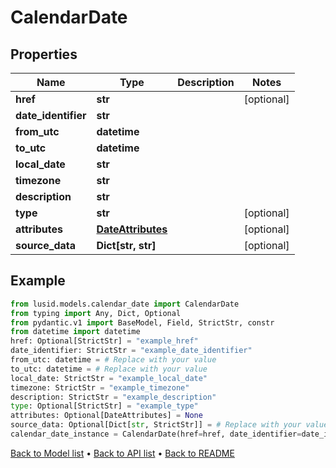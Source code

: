 # CalendarDate

## Properties
Name | Type | Description | Notes
------------ | ------------- | ------------- | -------------
**href** | **str** |  | [optional] 
**date_identifier** | **str** |  | 
**from_utc** | **datetime** |  | 
**to_utc** | **datetime** |  | 
**local_date** | **str** |  | 
**timezone** | **str** |  | 
**description** | **str** |  | 
**type** | **str** |  | [optional] 
**attributes** | [**DateAttributes**](DateAttributes.md) |  | [optional] 
**source_data** | **Dict[str, str]** |  | [optional] 
## Example

```python
from lusid.models.calendar_date import CalendarDate
from typing import Any, Dict, Optional
from pydantic.v1 import BaseModel, Field, StrictStr, constr
from datetime import datetime
href: Optional[StrictStr] = "example_href"
date_identifier: StrictStr = "example_date_identifier"
from_utc: datetime = # Replace with your value
to_utc: datetime = # Replace with your value
local_date: StrictStr = "example_local_date"
timezone: StrictStr = "example_timezone"
description: StrictStr = "example_description"
type: Optional[StrictStr] = "example_type"
attributes: Optional[DateAttributes] = None
source_data: Optional[Dict[str, StrictStr]] = # Replace with your value
calendar_date_instance = CalendarDate(href=href, date_identifier=date_identifier, from_utc=from_utc, to_utc=to_utc, local_date=local_date, timezone=timezone, description=description, type=type, attributes=attributes, source_data=source_data)

```

[Back to Model list](../README.md#documentation-for-models) &#8226; [Back to API list](../README.md#documentation-for-api-endpoints) &#8226; [Back to README](../README.md)


